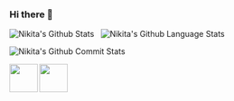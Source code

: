### Hi there 👋

![Nikita's Github Stats](https://github-readme-stats.vercel.app/api?username=nikitajuneja1&show_icons=true&bg_color=05668d,028090,00a896&title_color=02c39a&text_color=f0f3bd&icon_color=02c39a)
&nbsp;
![Nikita's Github Language Stats](https://github-readme-stats.vercel.app/api/top-langs/?username=nikitajuneja1&layout=compact&bg_color=05668d,028090,00a896&title_color=02c39a&text_color=f0f3bd&icon_color=02c39a)
&nbsp;&nbsp;  

![Nikita's Github Commit Stats](https://github-readme-streak-stats.herokuapp.com/?user=nikitajuneja1&theme=vue-dark&background=028090&currStreakNum=f0f3bd&sideNums=f0f3bd&ring=00a896&fire=00a896)

<a href="https://www.linkedin.com/in/nikita-juneja-66b148176/">
  <img align="left" width="50px" src="https://img.icons8.com/fluent/48/000000/linkedin.png" />
</a>

<a href = "mailto: nikita.juneja289@gmail.com">
  <img align="left" width="50px" src="https://img.icons8.com/color/48/000000/gmail.png" />
</a>
